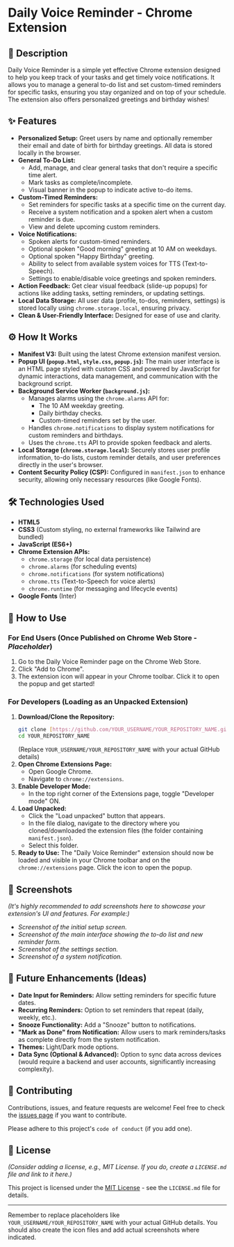 # Daily Voice Reminder - Chrome Extension

## 📢 Description

Daily Voice Reminder is a simple yet effective Chrome extension designed to help you keep track of your tasks and get timely voice notifications. It allows you to manage a general to-do list and set custom-timed reminders for specific tasks, ensuring you stay organized and on top of your schedule. The extension also offers personalized greetings and birthday wishes!

## ✨ Features

* **Personalized Setup:** Greet users by name and optionally remember their email and date of birth for birthday greetings. All data is stored locally in the browser.
* **General To-Do List:**
    * Add, manage, and clear general tasks that don't require a specific time alert.
    * Mark tasks as complete/incomplete.
    * Visual banner in the popup to indicate active to-do items.
* **Custom-Timed Reminders:**
    * Set reminders for specific tasks at a specific time on the current day.
    * Receive a system notification and a spoken alert when a custom reminder is due.
    * View and delete upcoming custom reminders.
* **Voice Notifications:**
    * Spoken alerts for custom-timed reminders.
    * Optional spoken "Good morning" greeting at 10 AM on weekdays.
    * Optional spoken "Happy Birthday" greeting.
    * Ability to select from available system voices for TTS (Text-to-Speech).
    * Settings to enable/disable voice greetings and spoken reminders.
* **Action Feedback:** Get clear visual feedback (slide-up popups) for actions like adding tasks, setting reminders, or updating settings.
* **Local Data Storage:** All user data (profile, to-dos, reminders, settings) is stored locally using `chrome.storage.local`, ensuring privacy.
* **Clean & User-Friendly Interface:** Designed for ease of use and clarity.

## ⚙️ How It Works

* **Manifest V3:** Built using the latest Chrome extension manifest version.
* **Popup UI (`popup.html`, `style.css`, `popup.js`):** The main user interface is an HTML page styled with custom CSS and powered by JavaScript for dynamic interactions, data management, and communication with the background script.
* **Background Service Worker (`background.js`):**
    * Manages alarms using the `chrome.alarms` API for:
        * The 10 AM weekday greeting.
        * Daily birthday checks.
        * Custom-timed reminders set by the user.
    * Handles `chrome.notifications` to display system notifications for custom reminders and birthdays.
    * Uses the `chrome.tts` API to provide spoken feedback and alerts.
* **Local Storage (`chrome.storage.local`):** Securely stores user profile information, to-do lists, custom reminder details, and user preferences directly in the user's browser.
* **Content Security Policy (CSP):** Configured in `manifest.json` to enhance security, allowing only necessary resources (like Google Fonts).

## 🛠️ Technologies Used

* **HTML5**
* **CSS3** (Custom styling, no external frameworks like Tailwind are bundled)
* **JavaScript (ES6+)**
* **Chrome Extension APIs:**
    * `chrome.storage` (for local data persistence)
    * `chrome.alarms` (for scheduling events)
    * `chrome.notifications` (for system notifications)
    * `chrome.tts` (Text-to-Speech for voice alerts)
    * `chrome.runtime` (for messaging and lifecycle events)
* **Google Fonts** (Inter)

## 🚀 How to Use

### For End Users (Once Published on Chrome Web Store - *Placeholder*)

1.  Go to the Daily Voice Reminder page on the Chrome Web Store.
2.  Click "Add to Chrome".
3.  The extension icon will appear in your Chrome toolbar. Click it to open the popup and get started!

### For Developers (Loading as an Unpacked Extension)

1.  **Download/Clone the Repository:**
    ```bash
    git clone [https://github.com/YOUR_USERNAME/YOUR_REPOSITORY_NAME.git](https://github.com/YOUR_USERNAME/YOUR_REPOSITORY_NAME.git)
    cd YOUR_REPOSITORY_NAME
    ```
    (Replace `YOUR_USERNAME/YOUR_REPOSITORY_NAME` with your actual GitHub details)
2.  **Open Chrome Extensions Page:**
    * Open Google Chrome.
    * Navigate to `chrome://extensions`.
3.  **Enable Developer Mode:**
    * In the top right corner of the Extensions page, toggle "Developer mode" ON.
4.  **Load Unpacked:**
    * Click the "Load unpacked" button that appears.
    * In the file dialog, navigate to the directory where you cloned/downloaded the extension files (the folder containing `manifest.json`).
    * Select this folder.
5.  **Ready to Use:** The "Daily Voice Reminder" extension should now be loaded and visible in your Chrome toolbar and on the `chrome://extensions` page. Click the icon to open the popup.

## 📸 Screenshots

*(It's highly recommended to add screenshots here to showcase your extension's UI and features. For example:)*

* *Screenshot of the initial setup screen.*
* *Screenshot of the main interface showing the to-do list and new reminder form.*
* *Screenshot of the settings section.*
* *Screenshot of a system notification.*

## 🔮 Future Enhancements (Ideas)

* **Date Input for Reminders:** Allow setting reminders for specific future dates.
* **Recurring Reminders:** Option to set reminders that repeat (daily, weekly, etc.).
* **Snooze Functionality:** Add a "Snooze" button to notifications.
* **"Mark as Done" from Notification:** Allow users to mark reminders/tasks as complete directly from the system notification.
* **Themes:** Light/Dark mode options.
* **Data Sync (Optional & Advanced):** Option to sync data across devices (would require a backend and user accounts, significantly increasing complexity).

## 🤝 Contributing

Contributions, issues, and feature requests are welcome! Feel free to check the [issues page](https://github.com/YOUR_USERNAME/YOUR_REPOSITORY_NAME/issues) if you want to contribute.

Please adhere to this project's `code of conduct` (if you add one).

## 📜 License

*(Consider adding a license, e.g., MIT License. If you do, create a `LICENSE.md` file and link to it here.)*

This project is licensed under the [MIT License](LICENSE.md) - see the `LICENSE.md` file for details.

---

Remember to replace placeholders like `YOUR_USERNAME/YOUR_REPOSITORY_NAME` with your actual GitHub details. You should also create the icon files and add actual screenshots where indicated.
